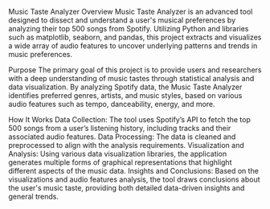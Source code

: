 Music Taste Analyzer
Overview
Music Taste Analyzer is an advanced tool designed to dissect and understand a user's musical preferences by analyzing their top 500 songs from Spotify. Utilizing Python and libraries such as matplotlib, seaborn, and pandas, this project extracts and visualizes a wide array of audio features to uncover underlying patterns and trends in music preferences.

Purpose
The primary goal of this project is to provide users and researchers with a deep understanding of music tastes through statistical analysis and data visualization. By analyzing Spotify data, the Music Taste Analyzer identifies preferred genres, artists, and music styles, based on various audio features such as tempo, danceability, energy, and more.

How It Works
Data Collection: The tool uses Spotify’s API to fetch the top 500 songs from a user’s listening history, including tracks and their associated audio features.
Data Processing: The data is cleaned and preprocessed to align with the analysis requirements.
Visualization and Analysis: Using various data visualization libraries, the application generates multiple forms of graphical representations that highlight different aspects of the music data.
Insights and Conclusions: Based on the visualizations and audio features analysis, the tool draws conclusions about the user's music taste, providing both detailed data-driven insights and general trends.
